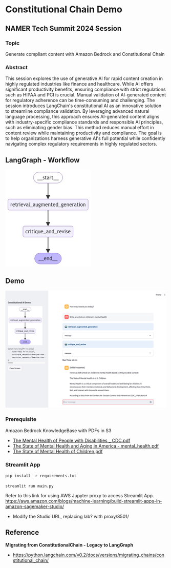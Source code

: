 # Constitutional Chain Demo

## NAMER Tech Summit 2024 Session

### Topic
Generate compliant content with Amazon Bedrock and Constitutional Chain

### Abstract
This session explores the use of generative AI for rapid content creation in highly regulated industries like finance and healthcare. While AI offers significant productivity benefits, ensuring compliance with strict regulations such as HIPAA and PCI is crucial. Manual validation of AI-generated content for regulatory adherence can be time-consuming and challenging. The session introduces LangChain's constitutional AI as an innovative solution to streamline compliance validation. By leveraging advanced natural language processing, this approach ensures AI-generated content aligns with industry-specific compliance standards and responsible AI principles, such as eliminating gender bias. This method reduces manual effort in content review while maintaining productivity and compliance. The goal is to help organizations harness generative AI's full potential while confidently navigating complex regulatory requirements in highly regulated sectors.

## LangGraph - Workflow

![workflow](./workflow.png)

## Demo

![Demo](constitutional-ai-demo.png)

### Prerequisite
Amazon Bedrock KnowledgeBase with PDFs in S3
- [The Mental Health of People with Disabilities _ CDC.pdf](./PDFs/The%20Mental%20Health%20of%20People%20with%20Disabilities%20_%20CDC.pdf)
- [The State of Mental Health and Aging in America - mental_health.pdf](./PDFs/The%20State%20of%20Mental%20Health%20and%20Aging%20in%20America%20-%20mental_health.pdf)
- [The State of Mental Health of Children.pdf](./PDFs/The%20State%20of%20Mental%20Health%20of%20Children.pdf)

### Streamlit App

```
pip install -r requirements.txt

streamlit run main.py
```

Refer to this link for using AWS Jupyter proxy to access Streamlit App. 
https://aws.amazon.com/blogs/machine-learning/build-streamlit-apps-in-amazon-sagemaker-studio/

* Modify the Studio URL, replacing lab? with proxy/8501/

## Reference
**Migrating from ConstitutionalChain - Legacy to LangGraph**

- https://python.langchain.com/v0.2/docs/versions/migrating_chains/constitutional_chain/


